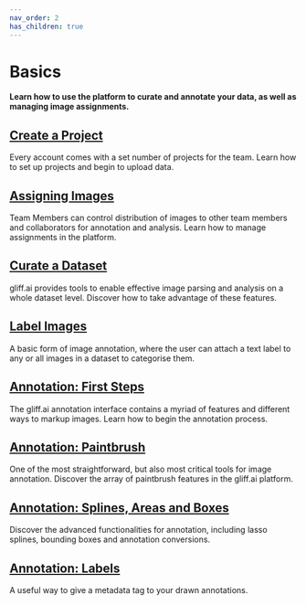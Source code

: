 ```yaml
---
nav_order: 2
has_children: true
---
```


# Basics

**Learn how to use the platform to curate and annotate your data, as well as managing image assignments.**

## [Create a Project](/createproject)

Every account comes with a set number of projects for the team. Learn how to set up projects and begin to upload data.

## [Assigning Images](/assign)

Team Members can control distribution of images to other team members and collaborators for annotation and analysis. Learn how to manage assignments in the platform.

## [Curate a Dataset](/curatedata)

gliff.ai provides tools to enable effective image parsing and analysis on a whole dataset level. Discover how to take advantage of these features.

## [Label Images](/imagelabels)

A basic form of image annotation, where the user can attach a text label to any or all images in a dataset to categorise them.

## [Annotation: First Steps](/firststeps)

The gliff.ai annotation interface contains a myriad of features and different ways to markup images. Learn how to begin the annotation process.

## [Annotation: Paintbrush](/paintbrush)

One of the most straightforward, but also most critical tools for image annotation. Discover the array of paintbrush features in the gliff.ai platform.

## [Annotation: Splines, Areas and Boxes](/splines)

Discover the advanced functionalities for annotation, including lasso splines, bounding boxes and annotation conversions.

## [Annotation: Labels](/labels)

A useful way to give a metadata tag to your drawn annotations.
